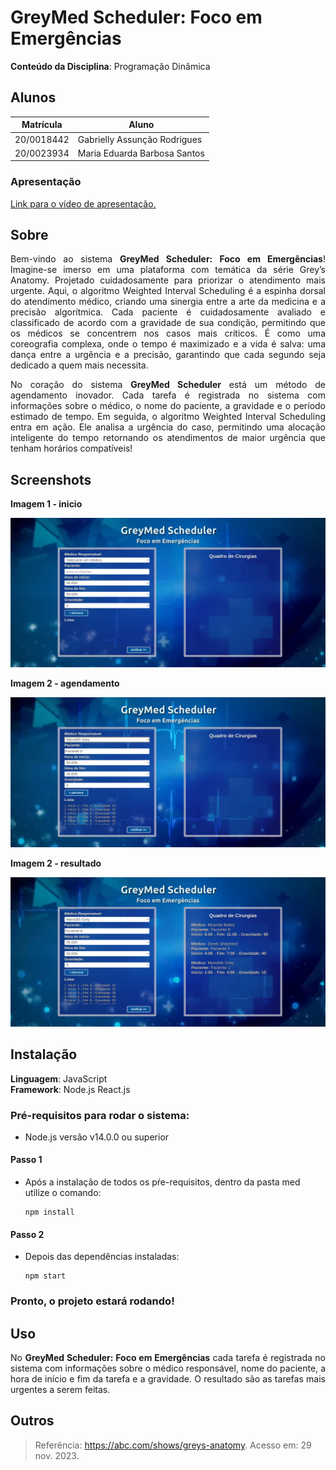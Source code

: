 # GreyMed Scheduler: Foco em Emergências 

**Conteúdo da Disciplina**: Programação Dinâmica<br>

## Alunos
|Matrícula | Aluno |
| -- | -- |
| 20/0018442  |  Gabrielly Assunção Rodrigues |
| 20/0023934|  Maria Eduarda Barbosa Santos |

### Apresentação

[Link para o vídeo de apresentação.](https://unbbr-my.sharepoint.com/personal/200018442_aluno_unb_br/_layouts/15/stream.aspx?id=%2Fpersonal%2F200018442%5Faluno%5Funb%5Fbr%2FDocuments%2FGrava%C3%A7%C3%B5es%2FPrograma%C3%A7%C3%A3o%20Din%C3%A2mica%2D20231209%5F124403%2DMeeting%20Recording%2Emp4&referrer=StreamWebApp%2EWeb&referrerScenario=AddressBarCopied%2Eview)

## Sobre

<p align="justify">
Bem-vindo ao sistema <b>GreyMed Scheduler: Foco em Emergências</b>!  Imagine-se imerso em uma plataforma com temática da série Grey’s Anatomy. Projetado cuidadosamente para priorizar o atendimento mais urgente. Aqui, o algoritmo Weighted Interval Scheduling é a espinha dorsal do atendimento médico, criando uma sinergia entre a arte da medicina e a precisão algorítmica. Cada paciente é cuidadosamente avaliado e classificado de acordo com a gravidade de sua condição, permitindo que os médicos se concentrem nos casos mais críticos. É como uma coreografia complexa, onde o tempo é maximizado e a vida é salva: uma dança entre a urgência e a precisão, garantindo que cada segundo seja dedicado a quem mais necessita.
</p>
<p align="justify">
No coração do sistema <b>GreyMed Scheduler</b> está um método de agendamento inovador. Cada tarefa é registrada no sistema com informações sobre o médico, o nome do paciente, a gravidade e o período estimado de tempo.  Em seguida, o algoritmo Weighted Interval Scheduling entra em ação. Ele analisa a urgência do caso, permitindo uma alocação inteligente do tempo retornando os atendimentos de maior urgência que tenham horários compatíveis!
</p>


## Screenshots

**Imagem 1 - inicio** 

![img1](med/src/assets/inicio.png)

**Imagem 2 - agendamento**

![img2](med/src/assets/add.png)

**Imagem 2 - resultado**

![img2](med/src/assets/resultado.png)

## Instalação 
**Linguagem**: JavaScript<br>
**Framework**: Node.js React.js<br>

### Pré-requisitos para rodar o sistema:

- Node.js versão v14.0.0 ou superior <br>

#### Passo 1

- Após a instalação de todos os pŕe-requisitos, dentro da pasta med utilize o comando:
  ```
  npm install

#### Passo 2

- Depois das dependências instaladas:
  ```
  npm start
  
### Pronto, o projeto estará rodando!

## Uso 

<p align="justify">
No <b>GreyMed Scheduler: Foco em Emergências</b>  cada tarefa é registrada no sistema com informações sobre o médico responsável,  nome do paciente, a hora de início e fim da tarefa e a gravidade. O resultado são as tarefas mais urgentes a serem feitas.
</p>

## Outros

> Referência:  <https://abc.com/shows/greys-anatomy>.  Acesso em: 29 nov. 2023.




